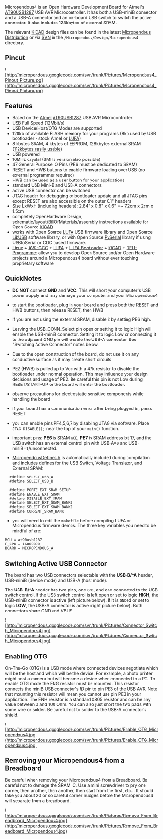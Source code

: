 Micropendous4 is an Open Hardware Development Board for Atmel's [AT90USB1287](http://www.atmel.com/dyn/products/product_card.asp?PN=AT90USB1287) USB AVR Microcontroller.  It has both a USB-miniB connector and a USB-A connector and an on-board USB switch to switch the active connector.  It also includes 128kbytes of external SRAM.

The relevant [KiCAD](http://www.lis.inpg.fr/realise_au_lis/kicad/) design files can be found in the latest [Micropendous Distribution](http://code.google.com/p/micropendous/downloads/list) or via [SVN](http://code.google.com/p/micropendous/source/checkout) in the `/Micropendous/Design/Micropendous4` directory.

## Pinout ##

![http://micropendous.googlecode.com/svn/trunk/Pictures/Micropendous4_Pinout_Picture.jpg](http://micropendous.googlecode.com/svn/trunk/Pictures/Micropendous4_Pinout_Picture.jpg)

## Features ##
  * Based on the [Atmel](http://www.atmel.com) [AT90USB1287](http://www.atmel.com/dyn/products/product_card.asp?PN=AT90USB1287) USB AVR Microcontroller
  * USB Full Speed (12Mbit/s)
  * USB Device/Host/OTG Modes are supported
  * 120kb of available FLASH memory for your programs (8kb used by USB bootloader - stock Atmel or [LUFA](http://code.google.com/p/micropendous/source/browse/trunk/Micropendous/Firmware/BootloaderDFU))
  * 8 kbytes SRAM, 4 kbytes of EEPROM, 128kbytes external SRAM ([112kbytes easily usable](SRAMUsage.md))
  * USB powered
  * 16MHz crystal (8MHz version also possible)
  * 47 General Purpose IO Pins (PE6 must be dedicated to SRAM)
  * RESET and HWB buttons to enable firmware loading over USB (no external programmer required)
  * HWB can be used as a user button for your applications
  * standard USB Mini-B and USB-A connectors
  * active USB connector can be switched
  * JTAG header for debugging or bootloader update and all JTAG pins except RESET are also accessible on the outer 0.1" headers
  * Size LxWxH (including headers): 2.84" x 0.8" x 0.6" =~ 7.2cm x 2cm x 1.5cm
  * completely OpenHardware Design, schematic/layout/BillOfMaterials/assembly instructions available for Open Source [KiCAD](http://www.lis.inpg.fr/realise_au_lis/kicad/)
  * works with Open Source [LUFA](http://www.fourwalledcubicle.com/LUFA.php) USB firmware library and Open Source [LibUSB](http://libusb.sourceforge.net) software library, or with Open Source [PySerial](http://pyserial.wiki.sourceforge.net/pySerial) library if using USBtoSerial or CDC based firmware.
  * [Linux](http://www.linux.org/) + [AVR-GCC](http://gcc.gnu.org/) + [LUFA](http://www.fourwalledcubicle.com/LUFA.php) + [LUFA Bootloader](http://www.fourwalledcubicle.com/LUFA.php) + [KiCAD](http://kicad.sourceforge.net) + [DFU-Programmer](http://dfu-programmer.sourceforge.net/) allow you to develop Open Source and/or Open Hardware projects around a Micropendous4 board without ever touching proprietary software.

## QuickNotes ##
  * **DO NOT** connect **GND** and **VCC**.  This will short your computer's USB power supply and may damage your computer and your Micropendous4
  * to start the bootloader, plug in your board and press both the RESET and HWB buttons, then release RESET, then HWB
  * If you are not using the external SRAM, disable it by setting PE6 high.
  * Leaving the USB\_CONN\_Select pin open or setting it to logic High will enable the USB-miniB connector.  Setting it to logic Low or connecting it to the adjacent GND pin will enable the USB-A connector.  See "Switching Active Connector" notes below.
  * Due to the open construction of the board, do not use it on any conductive surface as it may create short circuits
  * PE2 (HWB) is pulled up to Vcc with a 47k resistor to disable the bootloader under normal operation.  This may influence your design decisions and usage of PE2.  Be careful this pin is not Low during RESET/START-UP or the board will enter the bootloader.
  * observe precautions for electrostatic sensitive components while handling the board
  * if your board has a communication error after being plugged in, press RESET

  * you can enable pins PF4,5,6,7 by disabling JTAG via software. Place `JTAG_DISABLE();` near the top of your `main()` function.
  * important pins: **PE6** is SRAM `nCE`, **PE7** is SRAM address bit 17, and the USB switch has an external control pin with USB-A=`0` and USB-miniB=`1`/unconnected.
  * [MicropendousDefines.h](http://code.google.com/p/micropendous/source/browse/trunk/Micropendous/libs/LUFA/LUFA/Common/MicropendousDefines.h) is automatically included during compilation and includes defines for the USB Switch, Voltage Translator, and External SRAM:
```
  #define SELECT_USB_A
  #define SELECT_USB_B

  #define PORTE_EXT_SRAM_SETUP
  #define ENABLE_EXT_SRAM
  #define DISABLE_EXT_SRAM
  #define SELECT_EXT_SRAM_BANK0
  #define SELECT_EXT_SRAM_BANK1
  #define CURRENT_SRAM_BANK
```
  * you will need to edit the `makefile` before compiling LUFA or Micropendous firmware demos.  The three key variables you need to be mindful of are:
```
MCU = at90usb1287
F_CPU = 16000000
BOARD = MICROPENDOUS_A
```

## Switching Active USB Connector ##

The board has two USB connectors selectable with the **USB-B/^A** header, USB-miniB (device mode) and USB-A (host mode).

The **USB-B/^A** header has two pins, one `GND`, and one connected to the USB switch control.  If the USB switch control is left open or set to logic **HIGH**, the USB-miniB connector is active (left picture below).  If it is `GND`ed or set to logic **LOW**, the USB-A connector is active (right picture below).  Both connectors share GND and VBUS.

![http://micropendous.googlecode.com/svn/trunk/Pictures/Connector_Switch_Micropendous4.jpg](http://micropendous.googlecode.com/svn/trunk/Pictures/Connector_Switch_Micropendous4.jpg)

## Enabling OTG ##

On-The-Go (OTG) is a USB mode where connected devices negotiate which will be the host and which will be the device.  For example, a photo printer might host a camera but will become a device when connected to a PC.  To enable OTG mode the ENG resistor must be mounted.  This resistor connects the miniB USB connector's _ID_ pin to pin PE3 of the USB AVR.  Note that mounting this resistor will mean you cannot use pin PE3 in your application.  The ENH resistor is a standard 0805 resistor and can be any value between 0 and 100 Ohm.  You can also just short the two pads with some wire or solder.  Be careful not to solder to the USB-A connector's shield.

![http://micropendous.googlecode.com/svn/trunk/Pictures/Enable_OTG_Micropendous4.jpg](http://micropendous.googlecode.com/svn/trunk/Pictures/Enable_OTG_Micropendous4.jpg)

## Removing your Micropendous4 from a Breadboard ##

Be careful when removing your Micropendous4 from a Breadboard.  Be careful not to damage the SRAM IC.  Use a mini screwdriver to pry one corner, then another, then another, then start from the first, etc...  It should take you about 20 or so careful corner nudges before the Micropendous4 will separate from a breadboard.

![http://micropendous.googlecode.com/svn/trunk/Pictures/Remove_From_Breadboard_Micropendous4.jpg](http://micropendous.googlecode.com/svn/trunk/Pictures/Remove_From_Breadboard_Micropendous4.jpg)